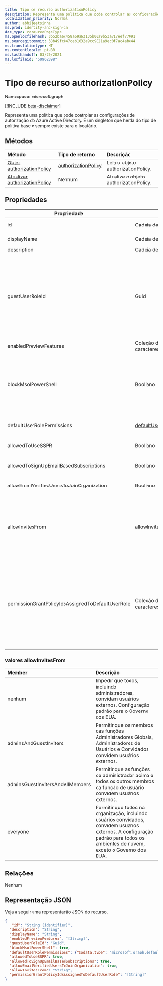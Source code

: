 ```yaml
---
title: Tipo de recurso authorizationPolicy
description: Representa uma política que pode controlar as configurações de autorização do Azure Active Directory.
localization_priority: Normal
author: abhijeetsinha
ms.prod: identity-and-sign-in
doc_type: resourcePageType
ms.openlocfilehash: 3b52ba6c458a69a63135b00a9b53a717eef77091
ms.sourcegitcommit: 68b49fc847ceb1032a9cc9821a9ec0f7ac4abe44
ms.translationtype: MT
ms.contentlocale: pt-BR
ms.lasthandoff: 03/20/2021
ms.locfileid: "50962098"
---
```

# <a name="authorizationpolicy-resource-type"></a>Tipo de recurso authorizationPolicy

Namespace: microsoft.graph

[!INCLUDE [beta-disclaimer](../../includes/beta-disclaimer.md)]

Representa uma política que pode controlar as configurações de autorização do Azure Active Directory. É um singleton que herda do tipo de política base e sempre existe para o locatário. 

## <a name="methods"></a>Métodos

| Método       | Tipo de retorno | Descrição |
|:-------------|:------------|:------------|
| [Obter authorizationPolicy](../api/authorizationpolicy-get.md) | [authorizationPolicy](authorizationpolicy.md) | Leia o objeto authorizationPolicy. |
| [Atualizar authorizationPolicy](../api/authorizationpolicy-update.md) | Nenhum | Atualize o objeto authorizationPolicy. |

## <a name="properties"></a>Propriedades  
| Propriedade | Tipo | Descrição | 
|-|-|-|
|id|Cadeia de caracteres| ID da política de autorização. Obrigatório. Somente leitura.| 
|displayName|Cadeia de caracteres| Nome de exibição para esta política. |  
|description|Cadeia de caracteres| Descrição dessa política.|  
|guestUserRoleId|Guid| Representa modelo de funçãoId para a função que deve ser concedida ao usuário convidado. Consulte [Listar unifiedRoleDefinitions](../api/rbacapplication-list-roledefinitions.md) para encontrar a lista de modelos de função disponíveis. Atualmente, há suporte para as seguintes funções: User ( `a0b1b346-4d3e-4e8b-98f8-753987be4970` ), Guest User ( ) e `10dae51f-b6af-4016-8d66-8c2a99b929b3` Restricted Guest User ( `2af84b1e-32c8-42b7-82bc-daa82404023b` ). | 
|enabledPreviewFeatures|Coleção de cadeias de caracteres| Lista de recursos habilitados para visualização privada no locatário. | 
|blockMsolPowerShell|Booliano| Para desabilitar o uso do MSOL PowerShell, de definir essa propriedade como true. A configuração como true também desabilitará o acesso baseado no usuário ao ponto de extremidade de serviço herdado usado pelo MSOL PowerShell. Isso não afeta o Azure AD Connect ou o Microsoft Graph. | 
|defaultUserRolePermissions|[defaultUserRolePermissions](defaultUserRolePermissions.md)| Especifica determinadas permissões personalizáveis para a função de usuário padrão. | 
|allowedToUseSSPR|Booliano| Indica se o recurso Self-Serve redefinição de senha pode ser usado pelos usuários no locatário. | 
|allowedToSignUpEmailBasedSubscriptions|Booliano| Indica se os usuários podem se inscrever para assinaturas baseadas em email. | 
|allowEmailVerifiedUsersToJoinOrganization|Booliano| Indica se um usuário pode ingressar no locatário por validação de email. | 
|allowInvitesFrom|allowInvitesFrom|Indica quem pode convidar usuários externos para a organização. Os valores possíveis são: `none`, `adminsAndGuestInviters`, `adminsGuestInvitersAndAllMembers`, `everyone`.  `everyone` é a configuração padrão para todos os ambientes de nuvem, exceto o Governo dos EUA. Veja mais na [tabela abaixo](#allowinvitesfrom-values).|
|permissionGrantPolicyIdsAssignedToDefaultUserRole|Coleção de cadeias de caracteres|Indica se o consentimento do usuário para aplicativos é permitido e, se for, qual política de consentimento de aplicativo (permissionGrantPolicy) rege a permissão para que os usuários concedam consentimento. Os valores devem estar no formato `managePermissionGrantsForSelf.{id}` , onde é a id de uma política de consentimento de aplicativo interna ou `{id}` [personalizada.](/azure/active-directory/manage-apps/manage-app-consent-policies)  Uma lista vazia indica que o consentimento do usuário para aplicativos está desabilitado. |

### <a name="allowinvitesfrom-values"></a>valores allowInvitesFrom

|Member|Descrição|
|:---|:---|
|nenhum|Impedir que todos, incluindo administradores, convidam usuários externos. Configuração padrão para o Governo dos EUA.|
|adminsAndGuestInviters|Permitir que os membros das funções Administradores Globais, Administradores de Usuários e Convidados convidem usuários externos.|
|adminsGuestInvitersAndAllMembers|Permitir que as funções de administrador acima e todos os outros membros da função de usuário convidem usuários externos.|
|everyone|Permitir que todos na organização, incluindo usuários convidados, convidem usuários externos. A configuração padrão para todos os ambientes de nuvem, exceto o Governo dos EUA.|

## <a name="relationships"></a>Relações

Nenhum

## <a name="json-representation"></a>Representação JSON

Veja a seguir uma representação JSON do recurso.

<!-- {
  "blockType": "resource",
  "optionalProperties": [

  ],
  "@odata.type": "microsoft.graph.authorizationPolicy",
  "keyProperty": "id"
}-->

```json
{
   "id": "String (identifier)",
  "description": "String",
  "displayName": "String",
  "enabledPreviewFeatures": "[String]",
  "guestUserRoleId": "Guid",
  "blockMsolPowerShell": true,
  "defaultUserRolePermissions": {"@odata.type": "microsoft.graph.defaultUserRolePermissions"},
  "allowedToUseSSPR": true,
  "allowedToSignUpEmailBasedSubscriptions": true,
  "allowEmailVerifiedUsersToJoinOrganization": true,
  "allowInvitesFrom": "String",
  "permissionGrantPolicyIdsAssignedToDefaultUserRole": "[String]"
}
```
